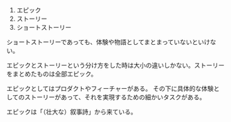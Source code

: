 1. エピック
2. ストーリー
3. ショートストーリー

ショートストーリーであっても、体験や物語としてまとまっていないといけない。

エピックとストーリーという分け方をした時は大小の違いしかない。ストーリーをまとめたものは全部エピック。

エピックとしてはプロダクトやフィーチャーがある。
その下に具体的な体験としてのストーリーがあって、それを実現するための細かいタスクがある。

エピックは「（壮大な）叙事詩」から来ている。
